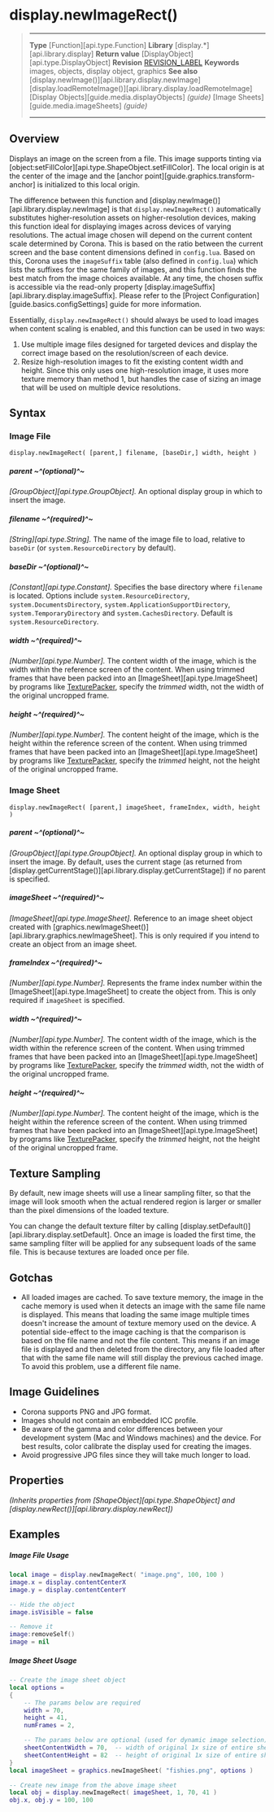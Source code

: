 
# display.newImageRect()

> --------------------- ------------------------------------------------------------------------------------------
> __Type__              [Function][api.type.Function]
> __Library__           [display.*][api.library.display]
> __Return value__      [DisplayObject][api.type.DisplayObject]
> __Revision__          [REVISION_LABEL](REVISION_URL)
> __Keywords__          images, objects, display object, graphics
> __See also__          [display.newImage()][api.library.display.newImage]
>						[display.loadRemoteImage()][api.library.display.loadRemoteImage]
>						[Display Objects][guide.media.displayObjects] _(guide)_
>						[Image Sheets][guide.media.imageSheets] _(guide)_
> --------------------- ------------------------------------------------------------------------------------------


## Overview

Displays an image on the screen from a file. This image supports tinting via [object:setFillColor][api.type.ShapeObject.setFillColor]. The local origin is at the center of the image and the [anchor point][guide.graphics.transform-anchor] is initialized to this local origin.

<div class="docs-tip-outer">
<div class="docs-tip-inner-left">
<div class="fa fa-cog"></div>
</div>
<div class="docs-tip-inner-right">

The difference between this function and [display.newImage()][api.library.display.newImage] is that `display.newImageRect()` automatically substitutes <nobr>higher-resolution</nobr> assets on <nobr>higher-resolution</nobr> devices, making this function ideal for displaying images across devices of varying resolutions. The actual image chosen will depend on the current content scale determined by Corona. This is based on the ratio between the current screen and the base content dimensions defined in `config.lua`. Based on this, Corona uses the `imageSuffix` table (also&nbsp;defined in `config.lua`) which lists the suffixes for the same family of images, and this function finds the best match from the image choices available. At any time, the chosen suffix is accessible via the <nobr>read-only</nobr> property [display.imageSuffix][api.library.display.imageSuffix]. Please refer to the [Project Configuration][guide.basics.configSettings] guide for more information.

</div>
</div>

Essentially, `display.newImageRect()` should always be used to load images when content scaling is enabled, and this function can be used in two ways:

1. Use multiple image files designed for targeted devices and display the correct image based on the resolution/screen of each device.
2. Resize high-resolution images to fit the existing content width and height. Since this only uses one <nobr>high-resolution</nobr> image, it uses more texture memory than method 1, but handles the case of sizing an image that will be used on multiple device resolutions.


## Syntax

### Image File

	display.newImageRect( [parent,] filename, [baseDir,] width, height )

##### parent ~^(optional)^~
_[GroupObject][api.type.GroupObject]._ An optional display group in which to insert the image.

##### filename ~^(required)^~
_[String][api.type.String]._ The name of the image file to load, relative to `baseDir` (or `system.ResourceDirectory` by default).

##### baseDir ~^(optional)^~
_[Constant][api.type.Constant]._ Specifies the base directory where `filename` is located. Options include `system.ResourceDirectory`, `system.DocumentsDirectory`, `system.ApplicationSupportDirectory`, `system.TemporaryDirectory` and `system.CachesDirectory`. Default is `system.ResourceDirectory`.

##### width ~^(required)^~
_[Number][api.type.Number]._ The content width of the image, which is the width within the reference screen of the content. When using trimmed frames that have been packed into an [ImageSheet][api.type.ImageSheet] by programs like [TexturePacker](http://www.codeandweb.com/texturepacker/), specify the _trimmed_ width, not the width of the original uncropped frame.

##### height ~^(required)^~
_[Number][api.type.Number]._ The content height of the image, which is the height within the reference screen of the content. When using trimmed frames that have been packed into an [ImageSheet][api.type.ImageSheet] by programs like [TexturePacker](http://www.codeandweb.com/texturepacker/), specify the _trimmed_ height, not the height of the original uncropped frame.

### Image Sheet

	display.newImageRect( [parent,] imageSheet, frameIndex, width, height )

##### parent ~^(optional)^~
_[GroupObject][api.type.GroupObject]._ An optional display group in which to insert the image. By default, uses the current stage (as returned from [display.getCurrentStage()][api.library.display.getCurrentStage]) if no parent is specified.

##### imageSheet ~^(required)^~
_[ImageSheet][api.type.ImageSheet]._ Reference to an image sheet object created with [graphics.newImageSheet()][api.library.graphics.newImageSheet]. This is only required if you intend to create an object from an image sheet.

##### frameIndex ~^(required)^~
_[Number][api.type.Number]._ Represents the frame index number within the [ImageSheet][api.type.ImageSheet] to create the object from. This is only required if `imageSheet` is specified.

##### width ~^(required)^~
_[Number][api.type.Number]._ The content width of the image, which is the width within the reference screen of the content. When using trimmed frames that have been packed into an [ImageSheet][api.type.ImageSheet] by programs like [TexturePacker](http://www.codeandweb.com/texturepacker/), specify the _trimmed_ width, not the width of the original uncropped frame.

##### height ~^(required)^~
_[Number][api.type.Number]._ The content height of the image, which is the height within the reference screen of the content. When using trimmed frames that have been packed into an [ImageSheet][api.type.ImageSheet] by programs like [TexturePacker](http://www.codeandweb.com/texturepacker/), specify the _trimmed_ height, not the height of the original uncropped frame.


## Texture Sampling

By default, new image sheets will use a linear sampling filter, so that the image will look smooth when the actual rendered region is larger or smaller than the pixel dimensions of the loaded texture. 

You can change the default texture filter by calling [display.setDefault()][api.library.display.setDefault]. Once an image is loaded the first time, the same sampling filter will be applied for any subsequent loads of the same file. This is because textures are loaded once per file.


## Gotchas

* All loaded images are cached. To save texture memory, the image in the cache memory is used when it detects an image with the same file name is displayed. This means that loading the same image multiple times doesn't increase the amount of texture memory used on the device. A potential <nobr>side-effect</nobr> to the image caching is that the comparison is based on the file name and not the file content. This means if an image file is displayed and then deleted from the directory, any file loaded after that with the same file name will still display the previous cached image. To avoid this problem, use a different file name.


## Image Guidelines

* Corona supports PNG and JPG format.
* Images should not contain an embedded ICC profile.
* Be aware of the gamma and color differences between your development system (Mac and Windows machines) and the device. For best results, color calibrate the display used for creating the images.
* Avoid progressive JPG files since they will take much longer to load.


## Properties

_(Inherits properties from [ShapeObject][api.type.ShapeObject] and [display.newRect()][api.library.display.newRect])_


## Examples

##### Image File Usage

`````lua
local image = display.newImageRect( "image.png", 100, 100 )
image.x = display.contentCenterX
image.y = display.contentCenterY

-- Hide the object
image.isVisible = false

-- Remove it
image:removeSelf()
image = nil
`````

##### Image Sheet Usage

`````lua
-- Create the image sheet object
local options =
{
	-- The params below are required
	width = 70,
	height = 41,
	numFrames = 2,

	-- The params below are optional (used for dynamic image selection)
	sheetContentWidth = 70,  -- width of original 1x size of entire sheet
	sheetContentHeight = 82  -- height of original 1x size of entire sheet
}
local imageSheet = graphics.newImageSheet( "fishies.png", options )

-- Create new image from the above image sheet
local obj = display.newImageRect( imageSheet, 1, 70, 41 )
obj.x, obj.y = 100, 100
`````
